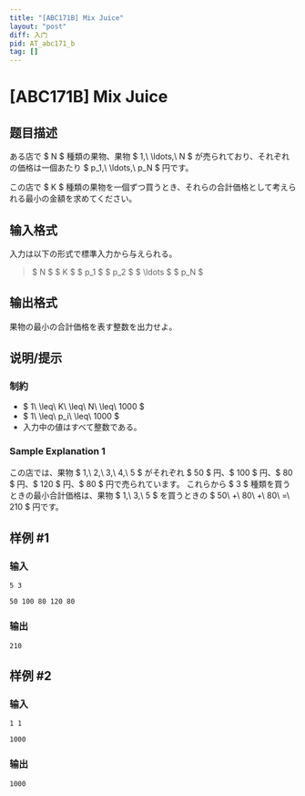 ```yaml
---
title: "[ABC171B] Mix Juice"
layout: "post"
diff: 入门
pid: AT_abc171_b
tag: []
---
```


# [ABC171B] Mix Juice

## 题目描述

[problemUrl]: https://atcoder.jp/contests/abc171/tasks/abc171_b

ある店で $ N $ 種類の果物、果物 $ 1,\ \ldots,\ N $ が売られており、それぞれの価格は一個あたり $ p_1,\ \ldots,\ p_N $ 円です。

この店で $ K $ 種類の果物を一個ずつ買うとき、それらの合計価格として考えられる最小の金額を求めてください。

## 输入格式

入力は以下の形式で標準入力から与えられる。

> $ N $ $ K $ $ p_1 $ $ p_2 $ $ \ldots $ $ p_N $

## 输出格式

果物の最小の合計価格を表す整数を出力せよ。

## 说明/提示

### 制約

- $ 1\ \leq\ K\ \leq\ N\ \leq\ 1000 $
- $ 1\ \leq\ p_i\ \leq\ 1000 $
- 入力中の値はすべて整数である。

### Sample Explanation 1

この店では、果物 $ 1,\ 2,\ 3,\ 4,\ 5 $ がそれぞれ $ 50 $ 円、$ 100 $ 円、$ 80 $ 円、$ 120 $ 円、$ 80 $ 円で売られています。 これらから $ 3 $ 種類を買うときの最小合計価格は、果物 $ 1,\ 3,\ 5 $ を買うときの $ 50\ +\ 80\ +\ 80\ =\ 210 $ 円です。

## 样例 #1

### 输入

```
5 3
50 100 80 120 80
```

### 输出

```
210
```

## 样例 #2

### 输入

```
1 1
1000
```

### 输出

```
1000
```

